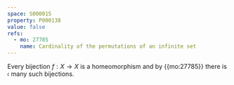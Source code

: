 ```yaml
---
space: S000015
property: P000138
value: false
refs:
  - mo: 27785
    name: Cardinality of the permutations of an infinite set
---
```


Every bijection $f:X\to X$ is a homeomorphism and by {{mo:27785}} there is $\mathfrak{c}$ many such bijections.
